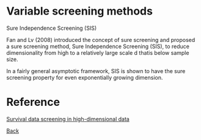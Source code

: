 # Variable screening methods

Sure Independence Screening (SIS)

Fan and Lv (2008) introduced the concept of sure screening and proposed a sure screening method, Sure Independence Screening (SIS), to reduce dimensionality from high to a relatively large scale d thatis below sample size. 

In a fairly general asymptotic framework, SIS is shown to have the sure screening property for even exponentially growing dimension.


# Reference
[Survival data screening in high-dimensional data](https://github.com/younghhk/software)

[Back](https://github.com/gdlc/STAT_COMP/)
